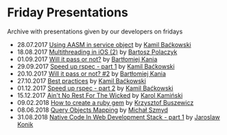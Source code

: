 # Friday Presentations
Archive with presentations given by our developers on fridays

* 28.07.2017 [Using AASM in service object](https://slides.railwaymen.org/using_aasm_in_service_object/) by [Kamil Baćkowski](https://github.com/kbackowski)
* 18.08.2017 [Multithreading in iOS (2)](https://slides.railwaymen.org/ios_multithreading/) by [Bartosz Polaczyk](https://github.com/polac24)
* 01.09.2017 [Will it pass or not?](https://slides.railwaymen.org/will_it_pass_or_not/Presentation.pdf) by [Bartłomiej Kania](https://github.com/bartolomejkania)
* 29.09.2017 [Speed up rspec - part 1](https://slides.railwaymen.org/speed_up_rspec_part1/) by [Kamil Baćkowski](https://github.com/kbackowski)
* 20.10.2017 [Will it pass or not? #2](https://slides.railwaymen.org/will_it_pass_or_not_2/) by [Bartłomiej Kania](https://github.com/bartolomejkania)
* 27.10.2017 [Best practices](https://slides.railwaymen.org/best_practices/) by [Kamil Baćkowski](https://github.com/kbackowski)
* 01.12.2017 [Speed up rspec - part 2](https://slides.railwaymen.org/speed_up_rspec_part2/) by [Kamil Baćkowski](https://github.com/kbackowski)
* 15.12.2017 [Ain't No Rest For The Wicked](https://slides.railwaymen.org/aint_no_rest_for_the_wicked/) by [Karol Kamiński](https://github.com/panKarol88)
* 09.02.2018 [How to create a ruby gem](https://slides.railwaymen.org/how_to_create_a_ruby_gem/) by [Krzysztof Buszewicz](https://github.com/buszu)
* 08.06.2018 [Query Objects Mapping](https://slides.railwaymen.org/query_objects_mapping/) by [Michał Szmyd](https://github.com/michalszmyd)
* 31.08.2018 [Native Code In Web Development Stack - part 1](https://slides.railwaymen.org/native_code_in_web_dev_stack_1/pres.pdf) by [Jaroslaw Konik](https://github.com/jarkonik)
